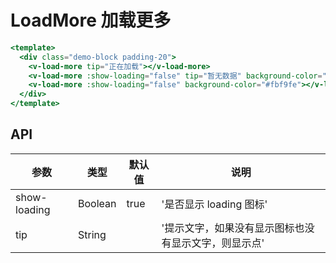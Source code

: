 # LoadMore 加载更多


```handlebars
<template>
  <div class="demo-block padding-20">
    <v-load-more tip="正在加载"></v-load-more>
    <v-load-more :show-loading="false" tip="暂无数据" background-color="#fbf9fe"></v-load-more>
    <v-load-more :show-loading="false" background-color="#fbf9fe"></v-load-more>
  </div>
</template>

```


## API

| 参数 | 类型 | 默认值 | 说明 |
| --- | --- | --- | --- |
| show-loading | Boolean | true | '是否显示 loading 图标' | 
| tip | String | | '提示文字，如果没有显示图标也没有显示文字，则显示点' | 
